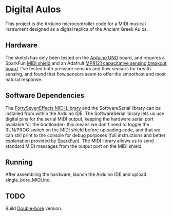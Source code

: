 # Digital Aulos
This project is the Arduino microcontroller code for a MIDI musical instrument designed as a digital replica of the Ancient Greek Aulos. 

## Hardware
The sketch has only been tested on the [Arduino UNO](https://store.arduino.cc/usa/arduino-uno-rev3) board, and requires a SparkFun [MIDI shield](https://www.sparkfun.com/products/12898) and an Adafruit [MPR121 capacitative sensing breakout board](https://www.adafruit.com/product/1982).
I've tested both pressure sensors and flow sensors for breath sensing, and found that flow sensors seem to offer the smoothest and most natural response. 

## Software Dependencies
The [FortySevenEffects MIDI LIbrary](https://github.com/FortySevenEffects/arduino_midi_library) and the SoftwareSerial library can be installed from within the Arduino IDE. 
The SoftwareSerial library lets us use digital pins for the serial MIDI output, keeping the hardware serial port available for the bootloader- this means we don't need to toggle the RUN/PROG switch on the MIDI shield before uploading code, and that we can still print to the console for debug purposes (full instructions and better explanation provided by [SparkFun](https://learn.sparkfun.com/tutorials/midi-shield-hookup-guide/all)).
The MIDI library allows us to send standard MIDI messages from the output port on the MIDI shield. 

## Running
After assembling the hardware, launch the Arduino IDE and upload single_bore_MIDI.ino. 

## TODO
Build [Double-bore](http://kotsanas.com/gb/exh.php?exhibit=2103002) version.




